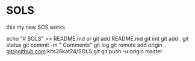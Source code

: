 # SOLS
this my new SOS works

echo "# SOLS" >> README.md  or git add README.md
git init
git add .
git status
git commit -m " Comments"
git log
git remote add origin git@github.com:kits26kat24/SOLS.git
 git push -u origin master